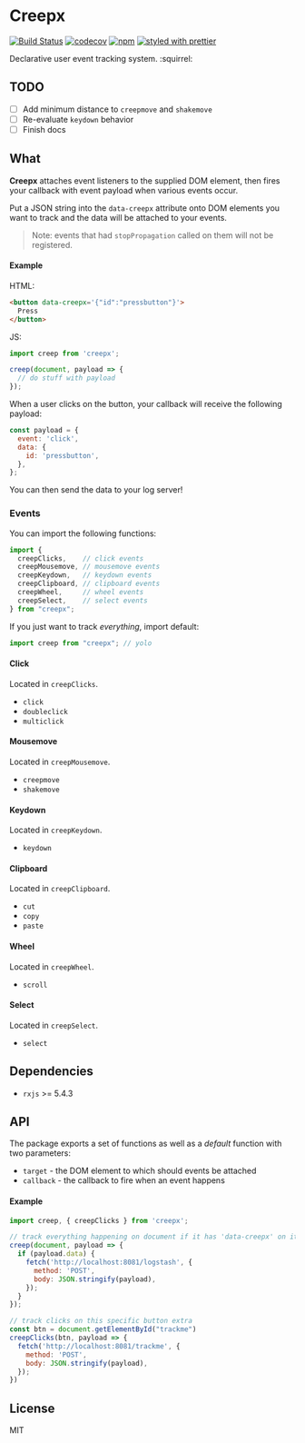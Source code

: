 # Creepx

[![Build Status](https://travis-ci.org/oreqizer/creepx.svg?branch=master)](https://travis-ci.org/oreqizer/creepx)
[![codecov](https://codecov.io/gh/oreqizer/creepx/branch/master/graph/badge.svg)](https://codecov.io/gh/oreqizer/creepx)
[![npm](https://img.shields.io/npm/v/creepx.svg)](https://www.npmjs.com/package/creepx)
[![styled with prettier](https://img.shields.io/badge/styled_with-prettier-ff69b4.svg)](https://github.com/prettier/prettier)

Declarative user event tracking system. :squirrel:

## TODO

- [ ] Add minimum distance to `creepmove` and `shakemove`
- [ ] Re-evaluate `keydown` behavior
- [ ] Finish docs

## What

**Creepx** attaches event listeners to the supplied DOM element, then fires your callback with event payload when various events occur.

Put a JSON string into the `data-creepx` attribute onto DOM elements you want to track and the data will be attached to your events.

> Note: events that had `stopPropagation` called on them will not be registered.

#### Example

HTML:

```html
<button data-creepx='{"id":"pressbutton"}'>
  Press
</button>
```

JS:

```js
import creep from 'creepx';

creep(document, payload => {
  // do stuff with payload
});
```

When a user clicks on the button, your callback will receive the following payload:

```js
const payload = {
  event: 'click',
  data: {
    id: 'pressbutton',
  },
};
```

You can then send the data to your log server!

### Events

You can import the following functions:

```js
import {
  creepClicks,    // click events
  creepMousemove, // mousemove events
  creepKeydown,   // keydown events
  creepClipboard, // clipboard events
  creepWheel,     // wheel events
  creepSelect,    // select events
} from "creepx";
```

If you just want to track _everything_, import default:

```js
import creep from "creepx"; // yolo
```

#### Click

Located in `creepClicks`.

* `click`
* `doubleclick`
* `multiclick`

#### Mousemove

Located in `creepMousemove`.

* `creepmove`
* `shakemove`

#### Keydown

Located in `creepKeydown`.

* `keydown`

#### Clipboard

Located in `creepClipboard`.

* `cut`
* `copy`
* `paste`

#### Wheel

Located in `creepWheel`.

* `scroll`

#### Select

Located in `creepSelect`.

* `select`

## Dependencies

* `rxjs` >= 5.4.3

## API

The package exports a set of functions as well as a _default_ function with two parameters:

* `target` - the DOM element to which should events be attached
* `callback` - the callback to fire when an event happens

#### Example

```js
import creep, { creepClicks } from 'creepx';

// track everything happening on document if it has 'data-creepx' on it
creep(document, payload => {
  if (payload.data) {
    fetch('http://localhost:8081/logstash', {
      method: 'POST',
      body: JSON.stringify(payload),
    });
  }
});

// track clicks on this specific button extra
const btn = document.getElementById("trackme")
creepClicks(btn, payload => {
  fetch('http://localhost:8081/trackme', {
    method: 'POST',
    body: JSON.stringify(payload),
  });
})
```

## License

MIT
